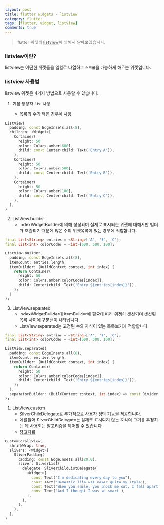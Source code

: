 ```yaml
---
layout: post
title: flutter widgets - listview
category: flutter
tags: [flutter, widget, listview]
comments: true
---
```

<!----------------- 탬플릿
## forEach
### 설명
[MDN]()
### 문법
```javascript

```
### 예시
```javascript

```
------------------->

> flutter 위젯의 [listview](https://api.flutter.dev/flutter/widgets/ListView-class.html)에 대해서 알아보겠습니다.

### listview이란?

listview는 어떤한 위젯들을 일렬로 나열하고 `스크롤`을 가능하게 해주는 위젯입니다.

### listview 사용법

listview 위젯은 4가지 방법으로 사용할 수 있습니다.
1. 기본 생성자 List<Widget> 사용
   - 목록의 수가 적은 경우에 사용

```dart
ListView(
  padding: const EdgeInsets.all(8),
  children: <Widget>[
    Container(
      height: 50,
      color: Colors.amber[600],
      child: const Center(child: Text('Entry A')),
    ),
    Container(
      height: 50,
      color: Colors.amber[500],
      child: const Center(child: Text('Entry B')),
    ),
    Container(
      height: 50,
      color: Colors.amber[100],
      child: const Center(child: Text('Entry C')),
    ),
  ],
)
```
2. ListView.builder
   - IndexWidgetBuilder에 의해 성성되며 실제로 표시되는 위젯에 대해서만 빌더가 호출되기 때문에 많은 수의 위젯목록이 있는 경우에 적합합니다.

```dart
final List<String> entries = <String>['A', 'B', 'C'];
final List<int> colorCodes = <int>[600, 500, 100];

ListView.builder(
  padding: const EdgeInsets.all(8),
  itemCount: entries.length,
  itemBuilder: (BuildContext context, int index) {
    return Container(
      height: 50,
      color: Colors.amber[colorCodes[index]],
      child: Center(child: Text('Entry ${entries[index]}')),
    );
  }
);
```
3. ListView.separated
   - IndexWidgetBuilder에 itemBuilder에 필요에 따라 위젯이 생성되며 생성된 목록 사이에 구분선이 나타납니다.
   - ListView.separated는 고정된 수의 자식이 있는 목록보기에 적합합니다.

```dart
final List<String> entries = <String>['A', 'B', 'C'];
final List<int> colorCodes = <int>[600, 500, 100];

ListView.separated(
  padding: const EdgeInsets.all(8),
  itemCount: entries.length,
  itemBuilder: (BuildContext context, int index) {
    return Container(
      height: 50,
      color: Colors.amber[colorCodes[index]],
      child: Center(child: Text('Entry ${entries[index]}')),
    );
  },
  separatorBuilder: (BuildContext context, int index) => const Divider(),
);
```

1. ListView.custom
   - SilverChildDelegate로 추가적으로 사용자 정의 기능을 제공합니다.
   - 예를들어 SilverChildDelegate는 실제로 표시되지 않는 자식의 크기를 추정하는 데 사용되는 알고리즘을 제어할 수 있습니다.
   - [참고자료](https://flutter.dev/docs/development/ui/advanced/slivers)

```dart
CustomScrollView(
  shrinkWrap: true,
  slivers: <Widget>[
    SliverPadding(
      padding: const EdgeInsets.all(20.0),
      sliver: SliverList(
        delegate: SliverChildListDelegate(
          <Widget>[
            const Text("I'm dedicating every day to you"),
            const Text('Domestic life was never quite my style'),
            const Text('When you smile, you knock me out, I fall apart'),
            const Text('And I thought I was so smart'),
          ],
        ),
      ),
    ),
  ],
)
```